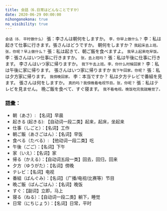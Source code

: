 ```yaml
---
title: 会話（6.日常はどんなことですか）
date: 2020-06-29 00:00:00
nihongonokona: true
no_visibility: true
---
```


`会话（6. 平时做什么）`
張：李さんは朝何をしますか。
`李，你早上做什么？`
李：私は起きて仕事に行きます。張さんはどうですか。 朝何をしますか？
`我起床去上班。张，你呢？早上做什么？`
張：私は起きて、朝ご飯を食べますよ。
`我早上起来吃早饭。`
李：張さんはいつ仕事に行きますか。
`张，去上班吗？`
張：私は午後に仕事に行きます。 李さんはいつ家に帰りますか。
`我下午去上班。李，你什么时候回家？`
李：私は午後に家に帰ります。 張さんはいつ家に帰りますか
`我下午回家。你呢？`
張：私は夕方家に帰ります。
`我傍晚回家。`
李：本当ですか？ 私は夕方テレビで番組を見ます。 張さんは何をしますか。
`真的吗？我傍晚看电视节目。张，你呢？`
張：私はテレビを見ません。 晩ご飯を食べて、すぐ寝ます。
`我不看电视。晚饭吃完我就睡觉了。`

### 語彙：

- 朝（あさ）: 【名词】早晨
- 起きる (起きる): 【自动词一段二类】起来，起床，坐起来
- 仕事（しごと）：【名词】工作
- 朝ご飯（あさごはん）：【名词】早饭
- 食べる（たべる）: 【他动词一段二类】吃
- 午後（ごご）：【名词】下午
- 家（いえ）：【名词】家
- 帰る（かえる）：【自动词五段一类】回去，回归，回来
- 夕方（ゆうがた）：【名词】傍晚
- テレビ：【名词】电视
- 番組（ばんぐみ）：【名词】（广播/电视/比赛等）节目
- 晩ご飯（ばんごはん）：【名词】晚饭
- すぐ：【副词】立即，马上
- 寝る（ねる）：【自动词一段二类】躺下，睡觉
- 日常（にちじょう）：【名词】日常，平时
